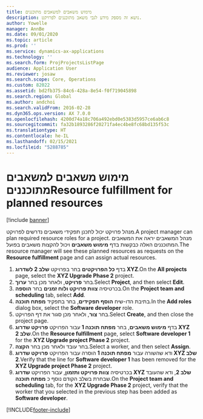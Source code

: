 ```yaml
---
title: מימוש משאבים למשאבים מתוכננים
description: נושא זה מספק מידע לגבי משאב מתוכננים לפרויקט.
author: Yowelle
manager: AnnBe
ms.date: 09/01/2020
ms.topic: article
ms.prod: ''
ms.service: dynamics-ax-applications
ms.technology: ''
ms.search.form: ProjProjectsListPage
audience: Application User
ms.reviewer: josaw
ms.search.scope: Core, Operations
ms.custom: 82022
ms.assetid: bd2fb375-84c6-428a-8e54-f0f719045898
ms.search.region: Global
ms.author: andchoi
ms.search.validFrom: 2016-02-28
ms.dyn365.ops.version: AX 7.0.0
ms.openlocfilehash: 4200d74a18c706a492ebd0e5383d5957ce6ab6c8
ms.sourcegitcommit: fa32b1893286f20271fa4ec4be8fc68bd135f53c
ms.translationtype: HT
ms.contentlocale: he-IL
ms.lasthandoff: 02/15/2021
ms.locfileid: "5288785"
---
```

# <a name="resource-fulfillment-for-planned-resources"></a><span data-ttu-id="e11d3-103">מימוש משאבים למשאבים מתוכננים</span><span class="sxs-lookup"><span data-stu-id="e11d3-103">Resource fulfillment for planned resources</span></span>

[!include [banner](../includes/banner.md)]

<span data-ttu-id="e11d3-104">מנהל פרויקט יכול לתכנן תפקידי משאבים נדרשים לפרויקט.</span><span class="sxs-lookup"><span data-stu-id="e11d3-104">A project manager can plan required resource roles for a project.</span></span> <span data-ttu-id="e11d3-105">מנהל המשאבים יראה את המשאבים המתוכננים האלה כבקשות בדף **מימוש משאבים** ויכול להקצות משאבים בפועל.</span><span class="sxs-lookup"><span data-stu-id="e11d3-105">The resource manager will see these planned resources as requests on the **Resource fulfillment** page and can assign actual resources.</span></span>

1. <span data-ttu-id="e11d3-106">בדף **כל הפרויקטים** בחר בפרויקט **שלב 2 לשדרוג XYZ**.</span><span class="sxs-lookup"><span data-stu-id="e11d3-106">On the **All projects** page, select the **XYZ Upgrade Phase 2** project.</span></span>
2. <span data-ttu-id="e11d3-107">בחר **פרויקט**, ולאחר מכן בחר **ערוך**.</span><span class="sxs-lookup"><span data-stu-id="e11d3-107">Select **Project**, and then select **Edit**.</span></span>
3. <span data-ttu-id="e11d3-108">בכרטיסיה **צוות פרויקט ולוח זמנים** בחר **הוספה**.</span><span class="sxs-lookup"><span data-stu-id="e11d3-108">On the **Project team and scheduling** tab, select **Add**.</span></span>
4. <span data-ttu-id="e11d3-109">בתיבת הדו-שיח **הוסף תפקידים**, בחר בתפקיד **מפתח תוכנה**.</span><span class="sxs-lookup"><span data-stu-id="e11d3-109">In the **Add roles** dialog box, select the **Software developer** role.</span></span>
5. <span data-ttu-id="e11d3-110">בחר **צור**, ולאחר מכן סגור את דף הפרויקט.</span><span class="sxs-lookup"><span data-stu-id="e11d3-110">Select **Create**, and then close the project page.</span></span>
6. <span data-ttu-id="e11d3-111">בדף **מימוש משאבים**, בחר **מפתח תוכנה 1** עבור הפרויקט **פרויקט שדרוג XYZ שלב 2**.</span><span class="sxs-lookup"><span data-stu-id="e11d3-111">On the **Resource fulfillment** page, select **Software developer 1** for the **XYZ Upgrade project Phase 2** project.</span></span>
7. <span data-ttu-id="e11d3-112">בחר עובד ולאחר מכן בחר **הקצה**.</span><span class="sxs-lookup"><span data-stu-id="e11d3-112">Select a worker, and then select **Assign**.</span></span>
8. <span data-ttu-id="e11d3-113">ודא שהשורה עבור **מפתח תוכנה 1** הוסרה עבור הפרויקט **פרויקט שדרוג XYZ שלב 2**.</span><span class="sxs-lookup"><span data-stu-id="e11d3-113">Verify that the line for **Software developer 1** has been removed for the **XYZ Upgrade project Phase 2** project.</span></span>
9. <span data-ttu-id="e11d3-114">בכרטיסיה **צוות פרויקט ותזמון**, עבור הפרויקט **שדרוג XYZ שלב 2**, ודא שהעובד שבחרת בשלב הקודם נוסף כ **מפתח תוכנה**.</span><span class="sxs-lookup"><span data-stu-id="e11d3-114">On the **Project team and scheduling** tab, for the **XYZ Upgrade Phase 2** project, verify that the worker that you selected in the previous step has been added as **Software developer**.</span></span>


[!INCLUDE[footer-include](../includes/footer-banner.md)]